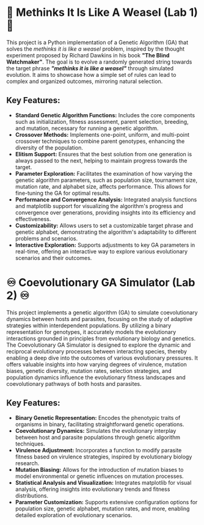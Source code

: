 # 🧬 Methinks It Is Like A Weasel (Lab 1) 🧬

This project is a Python implementation of a Genetic Algorithm (GA) that solves the _methinks it is like a weasel_ problem, inspired by the thought experiment proposed by Richard Dawkins in his book **"The Blind Watchmaker"**. The goal is to evolve a randomly generated string towards the target phrase ***"methinks it is like a weasel"*** through simulated evolution. It aims to showcase how a simple set of rules can lead to complex and organized outcomes, mirroring natural selection.

## Key Features:

- **Standard Genetic Algorithm Functions:** Includes the core components such as initialization, fitness assessment, parent selection, breeding, and mutation, necessary for running a genetic algorithm.
- **Crossover Methods:** Implements one-point, uniform, and multi-point crossover techniques to combine parent genotypes, enhancing the diversity of the population.
- **Elitism Support:** Ensures that the best solution from one generation is always passed to the next, helping to maintain progress towards the target.
- **Parameter Exploration:** Facilitates the examination of how varying the genetic algorithm parameters, such as population size, tournament size, mutation rate, and alphabet size, affects performance. This allows for fine-tuning the GA for optimal results.
- **Performance and Convergence Analysis:** Integrated analysis functions and matplotlib support for visualizing the algorithm's progress and convergence over generations, providing insights into its efficiency and effectiveness.
- **Customizability:** Allows users to set a customizable target phrase and genetic alphabet, demonstrating the algorithm's adaptability to different problems and scenarios.
- **Interactive Exploration:** Supports adjustments to key GA parameters in real-time, offering an interactive way to explore various evolutionary scenarios and their outcomes.

# ♾️ Coevolutionary GA Simulator (Lab 2) ♾️

This project implements a genetic algorithm (GA) to simulate coevolutionary dynamics between hosts and parasites, focusing on the study of adaptive strategies within interdependent populations. By utilizing a binary representation for genotypes, it accurately models the evolutionary interactions grounded in principles from evolutionary biology and genetics. The Coevolutionary GA Simulator is designed to explore the dynamic and reciprocal evolutionary processes between interacting species, thereby enabling a deep dive into the outcomes of various evolutionary pressures. It offers valuable insights into how varying degrees of virulence, mutation biases, genetic diversity, mutation rates, selection strategies, and population dynamics influence the evolutionary fitness landscapes and coevolutionary pathways of both hosts and parasites.

## Key Features:

- **Binary Genetic Representation:** Encodes the phenotypic traits of organisms in binary, facilitating straightforward genetic operations.
- **Coevolutionary Dynamics:** Simulates the evolutionary interplay between host and parasite populations through genetic algorithm techniques.
- **Virulence Adjustment:** Incorporates a function to modify parasite fitness based on virulence strategies, inspired by evolutionary biology research.
- **Mutation Biasing:** Allows for the introduction of mutation biases to model environmental or genetic influences on mutation processes.
- **Statistical Analysis and Visualization:** Integrates matplotlib for visual analysis, offering insights into evolutionary trends and fitness distributions.
- **Parameter Customization:** Supports extensive configuration options for population size, genetic alphabet, mutation rates, and more, enabling detailed exploration of evolutionary scenarios.





